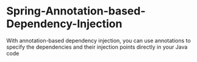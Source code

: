 # Spring-Annotation-based-Dependency-Injection
With annotation-based dependency injection, you can use annotations to specify the dependencies and their injection points directly in your Java code



